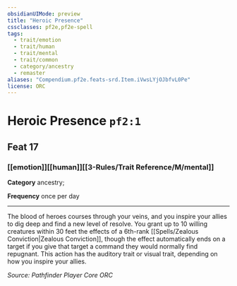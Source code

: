 ```yaml
---
obsidianUIMode: preview
title: "Heroic Presence"
cssclasses: pf2e,pf2e-spell
tags:
  - trait/emotion
  - trait/human
  - trait/mental
  - trait/common
  - category/ancestry
  - remaster
aliases: "Compendium.pf2e.feats-srd.Item.iVwsLYjOJbfvL0Pe"
license: ORC
---
```

# Heroic Presence `pf2:1`
## Feat 17
### [[emotion]][[human]][[3-Rules/Trait Reference/M/mental]]

**Category** ancestry; 




**Frequency** once per day

* * *

The blood of heroes courses through your veins, and you inspire your allies to dig deep and find a new level of resolve. You grant up to 10 willing creatures within 30 feet the effects of a 6th-rank [[Spells/Zealous Conviction|Zealous Conviction]], though the effect automatically ends on a target if you give that target a command they would normally find repugnant. This action has the auditory trait or visual trait, depending on how you inspire your allies.

*Source: Pathfinder Player Core*
*ORC*